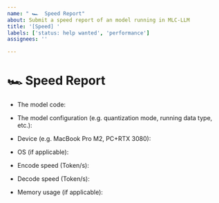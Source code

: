 ```yaml
---
name: " 🏎️  Speed Report"
about: Submit a speed report of an model running in MLC-LLM
title: '[Speed] '
labels: ['status: help wanted', 'performance']
assignees: ''

---
```


# 🏎️  Speed Report

<!-- Please search if there are existing issues discuss the speed of the model you are using, if there are, we encourage you reply in the existed issue instead of creating a new one. -->

- The model code: <!-- e.g. vicuna-7b-1.1 -->


- The model configuration (e.g. quantization mode, running data type, etc.):
- Device (e.g. MacBook Pro M2, PC+RTX 3080): 
- OS (if applicable):
- Encode speed (Token/s):
- Decode speed (Token/s):
- Memory usage (if applicable):

<!-- Note that the measured speed might reflect peak performance if the prompt/chat history is short. -->